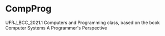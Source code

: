 # CompProg
UFRJ_BCC_2021.1
Computers and Programming class, based on the book Computer Systems A Programmer's Perspective
